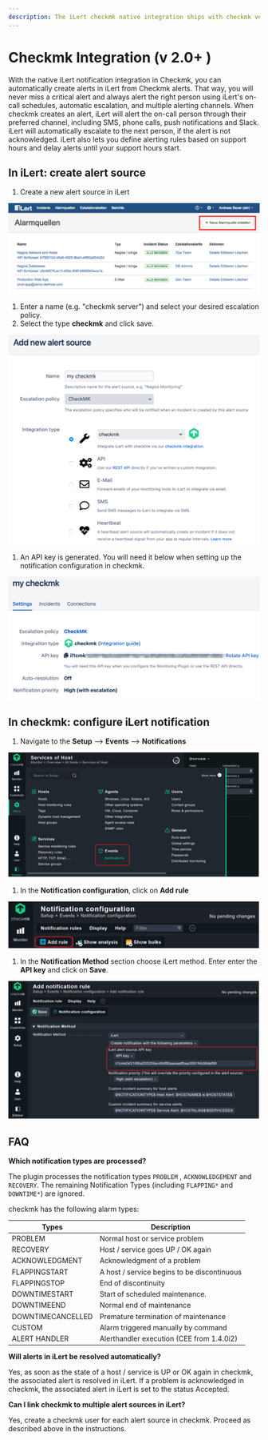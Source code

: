 ```yaml
---
description: The iLert checkmk native integration ships with checkmk version >= 2.0.0.
---
```


# Checkmk Integration (v 2.0+ )

With the native iLert notification integration in Checkmk, you can automatically create alerts in iLert from Checkmk alerts. That way, you will never miss a critical alert and always alert the right person using iLert's on-call schedules, automatic escalation, and multiple alerting channels. When checkmk creates an alert, iLert will alert the on-call person through their preferred channel, including SMS, phone calls, push notifications and Slack. iLert will automatically escalate to the next person, if the alert is not acknowledged. iLert also lets you define alerting rules based on support hours and delay alerts until your support hours start.

## In iLert: create alert source <a href="#create-alarm-source" id="create-alarm-source"></a>

1. Create a new alert source in iLert

![](../../.gitbook/assets/mk1.png)

1. Enter a name (e.g. "checkmk server") and select your desired escalation policy.
2. Select the type **checkmk** and click save.

![](<../../.gitbook/assets/ilert (23).png>)

1. An API key is generated. You will need it below when setting up the notification configuration in checkmk.

![](<../../.gitbook/assets/ilert (22).png>)

## In checkmk: configure iLert notification <a href="#configure-ilert-plugin" id="configure-ilert-plugin"></a>

1. Navigate to the **Setup** --> **Events** --> **Notifications**

![](../../.gitbook/assets/picture-1.png)

1. In the **Notification configuration**, click on **Add rule**

![](../../.gitbook/assets/picture-2.png)

1. In the **Notification Method** section choose iLert method. Enter enter the **API key** and click on **Save**.

![](../../.gitbook/assets/picture-4.png)

## FAQ <a href="#faq" id="faq"></a>

**Which notification types are processed?**

The plugin processes the notification types `PROBLEM` , `ACKNOWLEDGEMENT` and `RECOVERY`. The remaining Notification Types (including `FLAPPING*` and `DOWNTIME*`) are ignored.

checkmk has the following alarm types:

| Types             | Description                                 |
| ----------------- | ------------------------------------------- |
| PROBLEM           | Normal host or service problem              |
| RECOVERY          | Host / service goes UP / OK again           |
| ACKNOWLEDGMENT    | Acknowledgment of a problem                 |
| FLAPPINGSTART     | A host / service begins to be discontinuous |
| FLAPPINGSTOP      | End of discontinuity                        |
| DOWNTIMESTART     | Start of scheduled maintenance.             |
| DOWNTIMEEND       | Normal end of maintenance                   |
| DOWNTIMECANCELLED | Premature termination of maintenance        |
| CUSTOM            | Alarm triggered manually by command         |
| ALERT HANDLER     | Alerthandler execution (CEE from 1.4.0i2)   |

**Will alerts in iLert be resolved automatically?**

Yes, as soon as the state of a host / service is UP or OK again in checkmk, the associated alert is resolved in iLert. If a problem is acknowledged in checkmk, the associated alert in iLert is set to the status Accepted.

**Can I link checkmk to multiple alert sources in iLert?**

Yes, create a checkmk user for each alert source in checkmk. Proceed as described above in the instructions.
